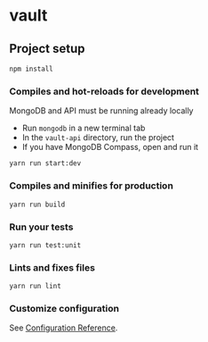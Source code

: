 # vault

## Project setup
```
npm install
```

### Compiles and hot-reloads for development

MongoDB and API must be running already locally
- Run `mongodb` in a new terminal tab
- In the `vault-api` directory, run the project
- If you have MongoDB Compass, open and run it

```
yarn run start:dev
```


### Compiles and minifies for production
```
yarn run build
```

### Run your tests
```
yarn run test:unit
```

### Lints and fixes files
```
yarn run lint
```

### Customize configuration
See [Configuration Reference](https://cli.vuejs.org/config/).
